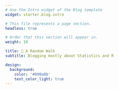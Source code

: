 ```yaml
---
# Use the Intro widget of the Blog template
widget: starter.blog.intro

# This file represents a page section.
headless: true

# Order that this section will appear in.
weight: 10

title: 🚶 A Random Walk
subtitle: Blogging mostly about Statistics and R

design:
  background:
    color: '#090a0b'
    text_color_light: true
---
```


